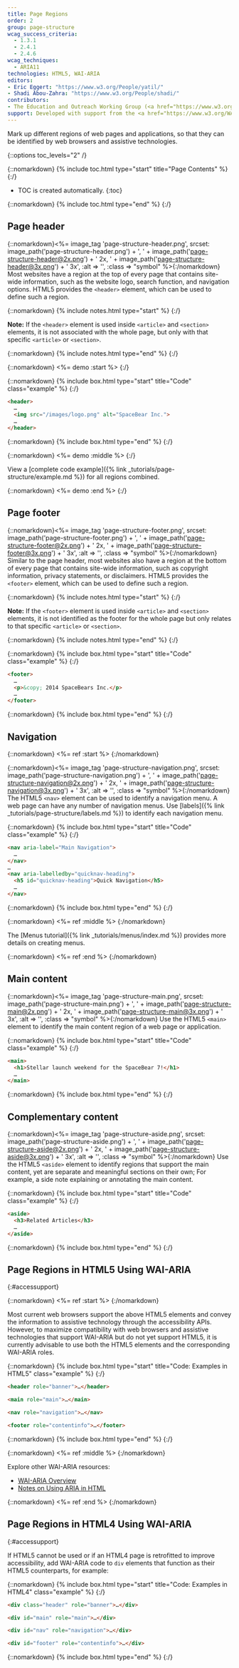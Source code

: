```yaml
---
title: Page Regions
order: 2
group: page-structure
wcag_success_criteria:
  - 1.3.1
  - 2.4.1
  - 2.4.6
wcag_techniques:
  - ARIA11
technologies: HTML5, WAI-ARIA
editors:
- Eric Eggert: "https://www.w3.org/People/yatil/"
- Shadi Abou-Zahra: "https://www.w3.org/People/shadi/"
contributors:
- The Education and Outreach Working Group (<a href="https://www.w3.org/WAI/EO/">EOWG</a>)
support: Developed with support from the <a href="https://www.w3.org/WAI/ACT/">WAI-ACT project</a>, co-funded by the <strong>European Commission <abbr title="Information Society Technologies">IST</abbr> Programme</strong>.
---
```


Mark up different regions of web pages and applications, so that they can be identified by web browsers and assistive technologies.

{::options toc_levels="2" /}

{::nomarkdown}
{% include toc.html type="start" title="Page Contents" %}
{:/}

-   TOC is created automatically.
{:toc}

{::nomarkdown}
{% include toc.html type="end" %}
{:/}


## Page header

{::nomarkdown}<%= image_tag 'page-structure-header.png', srcset: image_path('page-structure-header.png') + ', ' + image_path('page-structure-header@2x.png') + ' 2x, ' + image_path('page-structure-header@3x.png') + ' 3x', :alt => '', :class => "symbol" %>{:/nomarkdown} Most websites have a region at the top of every page that contains site-wide information, such as the website logo, search function, and navigation options. HTML5 provides the `<header>` element, which can be used to define such a region.

{::nomarkdown}
{% include notes.html type="start" %}
{:/}

**Note:** If the `<header>` element is used inside `<article>` and `<section>` elements, it is not associated with the whole page, but only with that specific `<article>` or `<section>`.

{::nomarkdown}
{% include notes.html type="end" %}
{:/}

{::nomarkdown}
<%= demo :start %>
{:/}

{::nomarkdown}
{% include box.html type="start" title="Code" class="example" %}
{:/}

~~~html
<header>
  …
  <img src="/images/logo.png" alt="SpaceBear Inc.">
  …
</header>
~~~

{::nomarkdown}
{% include box.html type="end" %}
{:/}

{::nomarkdown}
<%= demo :middle %>
{:/}

View a [complete code example]({% link _tutorials/page-structure/example.md %}) for all regions combined.

{::nomarkdown}
<%= demo :end %>
{:/}

## Page footer

{::nomarkdown}<%= image_tag 'page-structure-footer.png', srcset: image_path('page-structure-footer.png') + ', ' + image_path('page-structure-footer@2x.png') + ' 2x, ' + image_path('page-structure-footer@3x.png') + ' 3x', :alt => '', :class => "symbol" %>{:/nomarkdown} Similar to the page header, most websites also have a region at the bottom of every page that contains site-wide information, such as copyright information, privacy statements, or disclaimers. HTML5 provides the `<footer>` element, which can be used to define such a region.

{::nomarkdown}
{% include notes.html type="start" %}
{:/}

**Note:** If the `<footer>` element is used inside `<article>` and `<section>` elements, it is not identified as the footer for the whole page but only relates to that specific `<article>` or `<section>`.

{::nomarkdown}
{% include notes.html type="end" %}
{:/}

{::nomarkdown}
{% include box.html type="start" title="Code" class="example" %}
{:/}

~~~html
<footer>
  …
  <p>&copy; 2014 SpaceBears Inc.</p>
  …
</footer>
~~~

{::nomarkdown}
{% include box.html type="end" %}
{:/}

## Navigation

{::nomarkdown}
<%= ref :start %>
{:/nomarkdown}

{::nomarkdown}<%= image_tag 'page-structure-navigation.png', srcset: image_path('page-structure-navigation.png') + ', ' + image_path('page-structure-navigation@2x.png') + ' 2x, ' + image_path('page-structure-navigation@3x.png') + ' 3x', :alt => '', :class => "symbol" %>{:/nomarkdown} The HTML5 `<nav>` element can be used to identify a navigation menu. A web page can have any number of navigation menus. Use [labels]({% link _tutorials/page-structure/labels.md %}) to identify each navigation menu.

{::nomarkdown}
{% include box.html type="start" title="Code" class="example" %}
{:/}

~~~html
<nav aria-label="Main Navigation">
  …
</nav>
…
<nav aria-labelledby="quicknav-heading">
  <h5 id="quicknav-heading">Quick Navigation</h5>
  …
</nav>
~~~

{::nomarkdown}
{% include box.html type="end" %}
{:/}

{::nomarkdown}
<%= ref :middle %>
{:/nomarkdown}

The [Menus tutorial]({% link _tutorials/menus/index.md %}) provides more details on creating menus.

{::nomarkdown}
<%= ref :end %>
{:/nomarkdown}

## Main content

{::nomarkdown}<%= image_tag 'page-structure-main.png', srcset: image_path('page-structure-main.png') + ', ' + image_path('page-structure-main@2x.png') + ' 2x, ' + image_path('page-structure-main@3x.png') + ' 3x', :alt => '', :class => "symbol" %>{:/nomarkdown} Use the HTML5 `<main>` element to identify the main content region of a web page or application.

{::nomarkdown}
{% include box.html type="start" title="Code" class="example" %}
{:/}

~~~html
<main>
  <h1>Stellar launch weekend for the SpaceBear 7!</h1>
  …
</main>
~~~

{::nomarkdown}
{% include box.html type="end" %}
{:/}

## Complementary content

{::nomarkdown}<%= image_tag 'page-structure-aside.png', srcset: image_path('page-structure-aside.png') + ', ' + image_path('page-structure-aside@2x.png') + ' 2x, ' + image_path('page-structure-aside@3x.png') + ' 3x', :alt => '', :class => "symbol" %>{:/nomarkdown} Use the HTML5 `<aside>` element to identify regions that support the main content, yet are separate and meaningful sections on their own; For example, a side note explaining or annotating the main content.

{::nomarkdown}
{% include box.html type="start" title="Code" class="example" %}
{:/}

~~~html
<aside>
  <h3>Related Articles</h3>
  …
</aside>
~~~

{::nomarkdown}
{% include box.html type="end" %}
{:/}

## Page Regions in HTML5 Using WAI-ARIA
{:#accessupport}

{::nomarkdown}
<%= ref :start %>
{:/nomarkdown}

Most current web browsers support the above HTML5 elements and convey the information to assistive technology through the accessibility APIs. However, to maximize compatibility with web browsers and assistive technologies that support WAI-ARIA but do not yet support HTML5, it is currently advisable to use both the HTML5 elements and the corresponding WAI-ARIA roles.

{::nomarkdown}
{% include box.html type="start" title="Code: Examples in HTML5" class="example" %}
{:/}
~~~html
<header role="banner">…</header>
~~~
~~~html
<main role="main">…</main>
~~~
~~~html
<nav role="navigation">…</nav>
~~~
~~~html
<footer role="contentinfo">…</footer>
~~~

{::nomarkdown}
{% include box.html type="end" %}
{:/}

{::nomarkdown}
<%= ref :middle %>
{:/nomarkdown}

Explore other WAI-ARIA resources:

* [WAI-ARIA Overview](https://www.w3.org/WAI/intro/aria)
* [Notes on Using ARIA in HTML](https://www.w3.org/TR/aria-in-html/)

{::nomarkdown}
<%= ref :end %>
{:/nomarkdown}

## Page Regions in HTML4 Using WAI-ARIA
{:#accessupport}

If HTML5 cannot be used or if an HTML4 page is retrofitted to improve accessibility, add WAI-ARIA code to `div` elements that function as their HTML5 counterparts, for example:

{::nomarkdown}
{% include box.html type="start" title="Code: Examples in HTML4" class="example" %}
{:/}

~~~html
<div class="header" role="banner">…</div>
~~~
~~~html
<div id="main" role="main">…</div>
~~~
~~~html
<div id="nav" role="navigation">…</div>
~~~
~~~html
<div id="footer" role="contentinfo">…</div>
~~~

{::nomarkdown}
{% include box.html type="end" %}
{:/}
